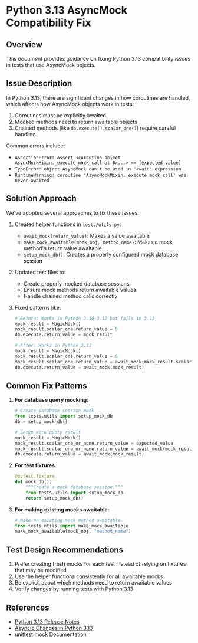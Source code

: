 # Python 3.13 AsyncMock Compatibility Fix

## Overview

This document provides guidance on fixing Python 3.13 compatibility issues in tests that use AsyncMock objects.

## Issue Description

In Python 3.13, there are significant changes in how coroutines are handled, which affects how AsyncMock objects work in tests:

1. Coroutines must be explicitly awaited
2. Mocked methods need to return awaitable objects
3. Chained methods (like `db.execute().scalar_one()`) require careful handling

Common errors include:
- `AssertionError: assert <coroutine object AsyncMockMixin._execute_mock_call at 0x...> == [expected value]`
- `TypeError: object AsyncMock can't be used in 'await' expression`
- `RuntimeWarning: coroutine 'AsyncMockMixin._execute_mock_call' was never awaited`

## Solution Approach

We've adopted several approaches to fix these issues:

1. Created helper functions in `tests/utils.py`:
   - `await_mock(return_value)`: Makes a value awaitable
   - `make_mock_awaitable(mock_obj, method_name)`: Makes a mock method's return value awaitable
   - `setup_mock_db()`: Creates a properly configured mock database session

2. Updated test files to:
   - Create properly mocked database sessions
   - Ensure mock methods return awaitable values
   - Handle chained method calls correctly

3. Fixed patterns like:
   ```python
   # Before: Works in Python 3.10-3.12 but fails in 3.13
   mock_result = MagicMock()
   mock_result.scalar_one.return_value = 5
   db.execute.return_value = mock_result
   
   # After: Works in Python 3.13
   mock_result = MagicMock()
   mock_result.scalar_one.return_value = 5
   mock_result.scalar_one.return_value = await_mock(mock_result.scalar_one.return_value)
   db.execute.return_value = await_mock(mock_result)
   ```

## Common Fix Patterns

1. **For database query mocking**:
   ```python
   # Create database session mock
   from tests.utils import setup_mock_db
   db = setup_mock_db()
   
   # Setup mock query result
   mock_result = MagicMock()
   mock_result.scalar_one_or_none.return_value = expected_value
   mock_result.scalar_one_or_none.return_value = await_mock(mock_result.scalar_one_or_none.return_value)
   db.execute.return_value = await_mock(mock_result)
   ```

2. **For test fixtures**:
   ```python
   @pytest.fixture
   def mock_db():
       """Create a mock database session."""
       from tests.utils import setup_mock_db
       return setup_mock_db()
   ```

3. **For making existing mocks awaitable**:
   ```python
   # Make an existing mock method awaitable
   from tests.utils import make_mock_awaitable
   make_mock_awaitable(mock_obj, "method_name")
   ```

## Test Design Recommendations

1. Prefer creating fresh mocks for each test instead of relying on fixtures that may be modified
2. Use the helper functions consistently for all awaitable mocks
3. Be explicit about which methods need to return awaitable values
4. Verify changes by running tests with Python 3.13

## References

- [Python 3.13 Release Notes](https://docs.python.org/3.13/whatsnew/3.13.html)
- [Asyncio Changes in Python 3.13](https://docs.python.org/3.13/whatsnew/3.13.html#asyncio)
- [unittest.mock Documentation](https://docs.python.org/3.13/library/unittest.mock.html)